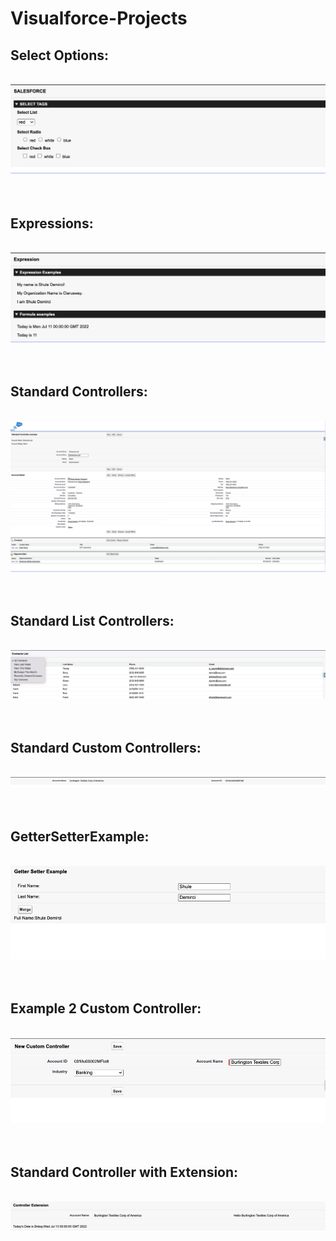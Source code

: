 # Visualforce-Projects

<h2>Select Options:</h2>

<p align="center">
<br/>
<img src="SelectOptions.png"/>
<br />
<br />
  <br/>

<h2>Expressions:</h2>

<p align="center">
<br/>
<img src="Expressions.png"/>
<br />
<br />
  <br/>
<h2>Standard Controllers:</h2>
<br/>
<img src=StandardController.png/>
<br />
<br />
  <br/>

<h2>Standard List Controllers:</h2>
<br/>
<img src=StandardListController.png/>
<br />
<br />
  <br/>
<h2>Standard Custom Controllers:</h2>
<br/>
<img src=StandardCustomController.png/>
<br />
<br />
  <br/>
  <h2>GetterSetterExample:</h2>
<br/>
<img src=  GetterSetterExample.png/>
<br />
<br />
  <br/>
 <h2>Example 2 Custom Controller:</h2>
<br/>
<img src=  Example2CustomController.png/>
<br />
<br />
  <br/>
  <h2>Standard Controller with Extension:</h2>
<br/>
<img src=  StandardControllerwithExtension.png/>
<br />
<br />
  <br/>
